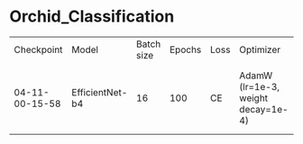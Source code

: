 # Orchid_Classification

<table>
  <tr>
    <td>Checkpoint</td>
    <td>Model</td>
    <td>Batch size</td>
    <td>Epochs</td>
    <td>Loss</td>
    <td>Optimizer</td>
    <td>Scheduler</td>
    <td>Augmentation</td>
    <td>Best val acc</td>
  </tr>
  <tr>
    <td>04-11-00-15-58</td>
    <td>EfficientNet-b4</td>
    <td>16</td>
    <td>100</td>
    <td>CE</td>
    <td>AdamW (lr=1e-3,  weight decay=1e-4)</td>
    <td>Step (size=3, gamma=0.8)</td>
    <td>RandomResizedCrop(416)<br>RandomHorizontalFlip(p=0.5)<br>RandomRotation(p=10)<br>Normalize(mean=(0.485, 0.456, 0.406), std=(0.229, 0.224, 0.225))
    <td>82.19 (ep=75)</td>
  </tr>
</table>
